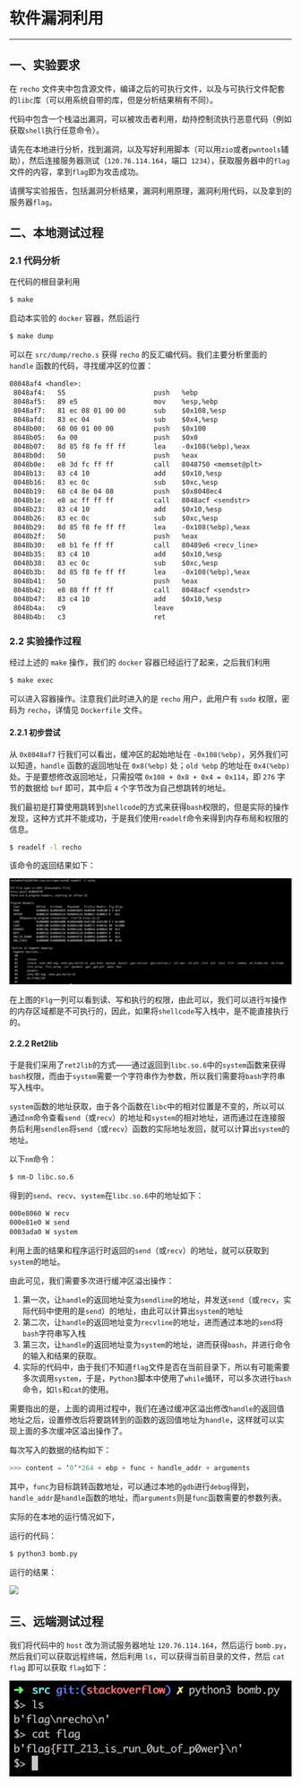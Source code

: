 #  软件漏洞利用

---

## 一、实验要求

在 `recho` 文件夹中包含源文件，编译之后的可执行文件，以及与可执行文件配套的`libc`库（可以用系统自带的库，但是分析结果稍有不同）。

代码中包含一个栈溢出漏洞，可以被攻击者利用，劫持控制流执行恶意代码（例如获取`shell`执行任意命令）。

请先在本地进行分析，找到漏洞，以及写好利用脚本（可以用`zio`或者`pwntools`辅助），然后连接服务器测试（`120.76.114.164`，端口` 1234`），获取服务器中的`flag`文件的内容，拿到`flag`即为攻击成功。

请撰写实验报告，包括漏洞分析结果，漏洞利用原理，漏洞利用代码，以及拿到的服务器`flag`。



## 二、本地测试过程

### 2.1 代码分析

在代码的根目录利用

```bash
$ make
```

启动本实验的 `docker` 容器，然后运行

```bash
$ make dump
```

可以在 `src/dump/recho.s` 获得 `recho` 的反汇编代码。我们主要分析里面的 `handle` 函数的代码，寻找缓冲区的位置：

```assembly
08048af4 <handle>:
 8048af4:	55                   	push   %ebp
 8048af5:	89 e5                	mov    %esp,%ebp
 8048af7:	81 ec 08 01 00 00    	sub    $0x108,%esp
 8048afd:	83 ec 04             	sub    $0x4,%esp
 8048b00:	68 00 01 00 00       	push   $0x100
 8048b05:	6a 00                	push   $0x0
 8048b07:	8d 85 f8 fe ff ff    	lea    -0x108(%ebp),%eax
 8048b0d:	50                   	push   %eax
 8048b0e:	e8 3d fc ff ff       	call   8048750 <memset@plt>
 8048b13:	83 c4 10             	add    $0x10,%esp
 8048b16:	83 ec 0c             	sub    $0xc,%esp
 8048b19:	68 c4 8e 04 08       	push   $0x8048ec4
 8048b1e:	e8 ac ff ff ff       	call   8048acf <sendstr>
 8048b23:	83 c4 10             	add    $0x10,%esp
 8048b26:	83 ec 0c             	sub    $0xc,%esp
 8048b29:	8d 85 f8 fe ff ff    	lea    -0x108(%ebp),%eax
 8048b2f:	50                   	push   %eax
 8048b30:	e8 b1 fe ff ff       	call   80489e6 <recv_line>
 8048b35:	83 c4 10             	add    $0x10,%esp
 8048b38:	83 ec 0c             	sub    $0xc,%esp
 8048b3b:	8d 85 f8 fe ff ff    	lea    -0x108(%ebp),%eax
 8048b41:	50                   	push   %eax
 8048b42:	e8 88 ff ff ff       	call   8048acf <sendstr>
 8048b47:	83 c4 10             	add    $0x10,%esp
 8048b4a:	c9                   	leave  
 8048b4b:	c3                   	ret    
```

### 2.2 实验操作过程

经过上述的 `make` 操作，我们的 `docker` 容器已经运行了起来，之后我们利用

```bash
$ make exec
```

可以进入容器操作。注意我们此时进入的是 `recho` 用户，此用户有 `sudo` 权限，密码为 `recho`，详情见 `Dockerfile` 文件。

#### 2.2.1 初步尝试

从 `0x8048af7` 行我们可以看出，缓冲区的起始地址在 `-0x108(%ebp)`，另外我们可以知道，`handle` 函数的返回地址在 `0x8(%ebp)` 处；`old %ebp` 的地址在 `0x4(%ebp)` 处。于是要想修改返回地址，只需投喂 `0x108 + 0x8 + 0x4 = 0x114`，即 `276` 字节的数据给 `buf` 即可，其中后 `4` 个字节改为自己想跳转的地址。

我们最初是打算使用跳转到`shellcode`的方式来获得`bash`权限的，但是实际的操作发现，这种方式并不能成功，于是我们使用`readelf`命令来得到内存布局和权限的信息。

```bash
$ readelf -l recho
```

该命令的返回结果如下：

![readelf](img/readelf.png)

在上图的`Flg`一列可以看到读、写和执行的权限，由此可以，我们可以进行`写`操作的内存区域都是不可执行的，因此，如果将`shellcode`写入栈中，是不能直接执行的。

#### 2.2.2 Ret2lib

于是我们采用了`ret2lib`的方式——通过返回到`libc.so.6`中的`system`函数来获得`bash`权限，而由于`system`需要一个字符串作为参数，所以我们需要将`bash`字符串写入栈中。

`system`函数的地址获取，由于各个函数在`libc`中的相对位置是不变的，所以可以通过`nm`命令查看`send`（或`recv`）的地址和`system`的相对地址，进而通过在连接服务后利用`sendlen`将`send`（或`recv`）函数的实际地址发回，就可以计算出`system`的地址。

以下`nm`命令：

```bash
$ nm-D libc.so.6
```

得到的`send`、`recv`、`system`在`libc.so.6`中的地址如下：

```bash
000e8060 W recv
000e81e0 W send
0003ada0 W system
```

利用上面的结果和程序运行时返回的`send`（或`recv`）的地址，就可以获取到`system`的地址。

由此可见，我们需要多次进行缓冲区溢出操作：

1. 第一次，让`handle`的返回地址变为`sendline`的地址，并发送`send`（或`recv`，实际代码中使用的是`send`）的地址，由此可以计算出`system`的地址
2. 第二次，让`handle`的返回地址变为`recvline`的地址，进而通过本地的`send`将`bash`字符串写入栈
3. 第三次，让`handle`的返回地址变为`system`的地址，进而获得`bash`，并进行命令的输入和结果的获取。
4. 实际的代码中，由于我们不知道`flag`文件是否在当前目录下，所以有可能需要多次调用`system`，于是，`Python3`脚本中使用了`while`循环，可以多次进行`bash`命令，如`ls`和`cat`的使用。

需要指出的是，上面的调用过程中，我们在通过缓冲区溢出修改`handle`的返回值地址之后，设置修改后将要跳转到的函数的返回值地址为`handle`，这样就可以实现上面的多次缓冲区溢出操作了。

每次写入的数据的结构如下：

```python
>>> content = ‘0’*264 + ebp + func + handle_addr + arguments
```

其中，`func`为目标跳转函数地址，可以通过本地的`gdb`进行`debug`得到，`handle_addr`是`handle`函数的地址，而`arguments`则是`func`函数需要的参数列表。

实际的在本地的运行情况如下，

运行的代码：

```bash
$ python3 bomb.py
```

运行的结果：

![](img/localhost.png)

## 三、远端测试过程

我们将代码中的 `host` 改为测试服务器地址 `120.76.114.164`，然后运行 `bomb.py`，然后我们可以获取远程终端，然后利用 `ls`，可以获得当前目录的文件，然后 `cat flag` 即可以获取 `flag`如下：

![result](img/result.png)





